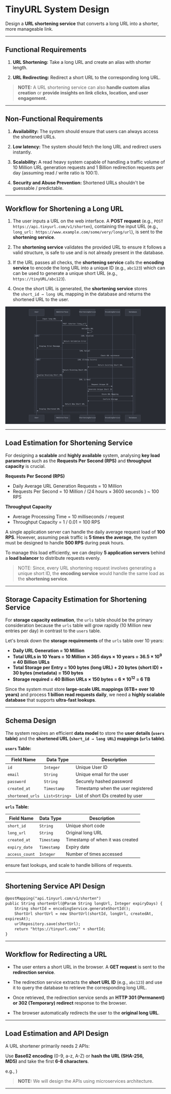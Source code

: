 # TinyURL System Design

Design a **URL shortening service** that converts a long URL into a shorter, more manageable link. 

---
## Functional Requirements

1. **URL Shortening:** Take a long URL and create an alias with shorter length.

2. **URL Redirecting:** Redirect a short URL to the corresponding long URL.

> **NOTE:** A URL shortening service can also **handle custom alias creation** or **provide insights on link clicks, location, and user engagement.**

---
## Non-Functional Requirements

1. **Availability:** The system should ensure that users can always access the shortened URLs.

2. **Low latency:** The system should fetch the long URL and redirect users instantly.

3. **Scalability:** A read heavy system capable of handling a traffic volume of 10 Million URL generation requests and 1 Billion redirection requests per day (assuming read / write ratio is 100:1).

4. **Security and Abuse Prevention:** Shortened URLs shouldn't be guessable / predictable.

---
## Workflow for Shortening a Long URL

1. The user inputs a URL on the web interface. A **POST request** (e.g., `POST https://api.tinyurl.com/v1/shorten`), containing the input URL (e.g., `long_url: https://www.example.com/some/very/long/url`), is sent to the **shortening service**.

2. The **shortening service** validates the provided URL to ensure it follows a valid structure, is safe to use and is not already present in the database.

3. If the URL passes all checks, the **shortening service** calls the **encoding service** to encode the long URL into a unique ID (e.g., `abc123`) which can can be used to generate a unique short URL (e.g., `https://tinyURL/abc123`).

4. Once the short URL is generated, the **shortening service** stores the `short_id → long URL` mapping in the database and returns the shortened URL to the user.

![image](url-shortening-sequence.png)

---
## Load Estimation for Shortening Service

For designing a **scalable** and **highly available** system, analysing **key load parameters** such as the **Requests Per Second (RPS)** and **throughput capacity** is crucial.

**Requests Per Second (RPS)**
- Daily Average URL Generation Requests = 10 Million
- Requests Per Second = 10 Million / (24 hours × 3600 seconds ) ~ 100 RPS

**Throughput Capacity**
- Average Processing Time = 10 milliseconds / request
- Throughput Capacity = 1 / 0.01 = 100 RPS

A single application server can handle the daily average request load of **100 RPS**. However, assuming peak traffic is **5 times the average**, the system must be designed to handle **500 RPS** during peak hours.

To manage this load efficiently, we can deploy **5 application servers** behind a **load balancer** to distribute requests evenly.

> NOTE: Since, every URL shortening request involves generating a unique short ID, the **encoding service** would handle the same load as the **shortening service**.

---
## Storage Capacity Estimation for Shortening Service


For **storage capacity estimation**, the `urls` table should be the primary consideration because the `urls` table will grow rapidly (10 Million new entries per day) in contrast to the `users` table.

Let's break down the **storage requirements** of the `urls` table over 10 years:

- **Daily URL Generation = 10 Million**
- **Total URLs in 10 Years = 10 Million × 365 days × 10 years = 36.5 × 10<sup>9</sup> ≈ 40 Billion URLs**
- **Total Storage per Entry = 100 bytes (long URL) + 20 bytes (short ID) + 30 bytes (metadata) = 150 bytes**
- **Storage required = 40 Billion URLs × 150 bytes = 6 × 10<sup>12</sup> = 6 TB**

Since the system must store **large-scale URL mappings (6TB+ over 10 years)** and process **1 billion read requests daily**, we need a **highly scalable database** that supports **ultra-fast lookups**.

---
## Schema Design

The system requires an efficient **data model** to store the **user details (`users` table)** and the **shortened URL (`short_id → long URL`) mappings (`urls` table)**.

**`users` Table:**

| **Field Name**   | **Data Type**  | **Description**                    |
| ---------------- | -------------- | ---------------------------------- |
| `id`             | `Integer`      | Unique User ID                     |
| `email`          | `String`       | Unique email for the user          |
| `password`       | `String`       | Securely hashed password           |
| `created_at`     | `Timestamp`    | Timestamp when the user registered |
| `shortened_urls` | `List<String>` | List of short IDs created by user  |

**`urls` Table:**

| Field Name     | Data Type   | Description                      |
| -------------- | ----------- | -------------------------------- |
| `short_id`     | `String`    | Unique short code                |
| `long_url`     | `String`    | Original long URL                |
| `created_at`   | `Timestamp` | Timestamp of when it was created |
| `expiry_date`  | `Timestamp` | Expiry date                      |
| `access_count` | `Integer`   | Number of times accessed         |

ensure fast lookups, and scale to handle billions of requests.

---
## Shortening Service API Design

```
@postMapping("api.tinyurl.com/v1/shorten")
public String shortenUrl(@Param String longUrl, Integer expiryDays) {
	String shortId = encodingService.generateShortId();
	ShortUrl shortUrl = new ShortUrl(shortId, longUrl, createdAt, expiresAt); 
	urlRepository.save(shortUrl);
	return "https://tinyurl.com/" + shortId; 
}
```

---
## Workflow for Redirecting a URL

- The user enters a short URL in the browser. A **GET request** is sent to the **redirection service**.

- The redirection service extracts the **short URL ID** (e.g., `abc123`) and use it to query the database to retrieve the corresponding long URL.

- Once retrieved, the redirection service sends an **HTTP 301 (Permanent) or 302 (Temporary) redirect** response to the browser.

- The browser automatically redirects the user to the **original long URL**.

---
## Load Estimation and API Design

 A URL shortener primarily needs 2 APIs:

Use **Base62 encoding** (0-9, a-z, A-Z) or **hash the URL (SHA-256, MD5)** and take the first **6-8 characters**.

e.g., )

> **NOTE:** We will design the APIs using microservices architecture.

---
